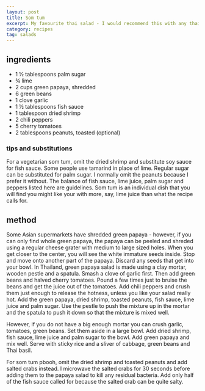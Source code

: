 ```yaml
---
layout: post
title: Som tum
excerpt: My favourite thai salad - I would recommend this with any thai meal - you just have to overcome the hurdle of getting hold of green papaya
category: recipes
tag: salads
---
```


## ingredients

* 1 &frac12; tablespoons palm sugar
* &frac34; lime
* 2 cups green papaya, shredded
* 6 green beans
* 1 clove garlic
* 1 &frac12; tablespoons fish sauce
* 1 tablespoon dried shrimp
* 2 chili peppers
* 5 cherry tomatoes
* 2 tablespoons peanuts, toasted (optional)

### tips and substitutions

For a vegetarian som tum, omit the dried shrimp and substitute soy sauce for fish sauce. Some people use tamarind in place of lime. Regular sugar can be substituted for palm sugar. I normally omit the peanuts because I prefer it without. The balance of fish sauce, lime juice, palm sugar and peppers listed here are guidelines. Som tum is an individual dish that you will find you might like your with more, say, lime juice than what the recipe calls for.

## method

Some Asian supermarkets have shredded green papaya - however, if you can only find whole green papaya, the papaya can be peeled and shreded using a regular cheese grater with medium to large sized holes. When you get closer to the center, you will see the white immature seeds inside. Stop and move onto another part of the papaya. Discard any seeds that get into your bowl. In Thailand, green papaya salad is made using a clay mortar, wooden pestle and a spatula. Smash a clove of garlic first. Then add green beans and halved cherry tomatoes. Pound a few times just to bruise the beans and get the juice out of the tomatoes. Add chili peppers and crush them just enough to release the hotness, unless you like your salad really hot. Add the green papaya, dried shrimp, toasted peanuts, fish sauce, lime juice and palm sugar. Use the pestle to push the mixture up in the mortar and the spatula to push it down so that the mixture is mixed well.

However, if you do not have a big enough mortar you can crush garlic, tomatoes, green beans. Set them aside in a large bowl. Add dried shrimp, fish sauce, lime juice and palm sugar to the bowl. Add green papaya and mix well. Serve with sticky rice and a sliver of cabbage, green beans and Thai basil.

For som tum pbooh, omit the dried shrimp and toasted peanuts and add salted crabs instead. I microwave the salted crabs for 30 seconds before adding them to the papaya salad to kill any residual bacteria. Add only half of the fish sauce called for because the salted crab can be quite salty.
